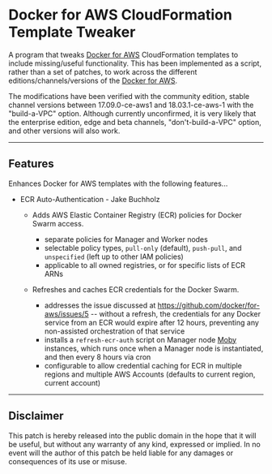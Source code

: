 # Docker for AWS CloudFormation Template Tweaker

A program that tweaks [Docker for AWS](https://docs.docker.com/docker-for-aws/) CloudFormation templates to include missing/useful functionality.  This has been implemented as a script, rather than a set of patches, to work across the different editions/channels/versions of the [Docker for AWS](https://docks.docker.com/docker-for-aws/).

The modifications have been verified with the community edition, stable channel versions between 17.09.0-ce-aws1 and 18.03.1-ce-aws-1 with the "build-a-VPC" option.  Although currently unconfirmed, it is very likely that the enterprise edition, edge and beta channels, "don't-build-a-VPC" option, and other versions will also work.

----

## Features

Enhances Docker for AWS templates with the following features...

* ECR Auto-Authentication - Jake Buchholz

  * Adds AWS Elastic Container Registry (ECR) policies for Docker Swarm access.
    * separate policies for Manager and Worker nodes
    * selectable policy types, `pull-only` (default), `push-pull`, and `unspecified` (left up to other IAM policies)
    * applicable to all owned registries, or for specific lists of ECR ARNs

  * Refreshes and caches ECR credentials for the Docker Swarm.
    * addresses the issue discussed at https://github.com/docker/for-aws/issues/5 -- without a refresh, the credentials for any Docker service from an ECR would expire after 12 hours, preventing any non-assisted orchestration of that service
    * installs a `refresh-ecr-auth` script on Manager node [Moby](https://github.com/moby/moby) instances, which runs once when a Manager node is instantiated, and then every 8 hours via cron
    * configurable to allow credential caching for ECR in multiple regions and multiple AWS Accounts (defaults to current region, current account)

----

## Disclaimer

This patch is hereby released into the public domain in the hope that it will be useful, but without any warranty of any kind, expressed or implied.  In no event will the author of this patch be held liable for any damages or consequences of its use or misuse.
